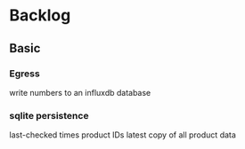 # Backlog

## Basic

### Egress
write numbers to an influxdb database

### sqlite persistence
last-checked times
product IDs
latest copy of all product data

